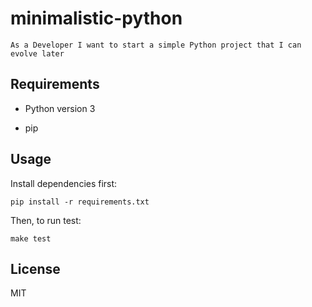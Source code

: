 # minimalistic-python

`As a Developer I want to start a simple Python project that I can evolve later`

## Requirements

- Python version 3

- pip

## Usage

Install dependencies first:

```shell
pip install -r requirements.txt
```

Then, to run test:

```shell
make test
```
## License

MIT

